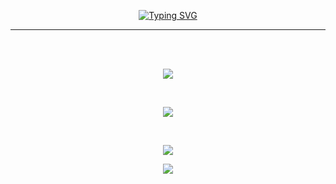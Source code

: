 <p align="center">
  <a href="https://git.io/typing-svg">
    <img src="https://readme-typing-svg.demolab.com?font=Roboto+Mono&weight=600&size=28&duration=6500&pause=1000&color=29F74D&center=true&vCenter=true&width=435&lines=Hello+Word!" alt="Typing SVG" />
  </a>
</p>

---

<br><br>

<p align="center">
  <img src="https://github-readme-stats.vercel.app/api/top-langs/?username=wooo73&layout=donut&exclude_repo=rlasuddn.github.io&theme=gotham" />
</p>

<br> 

<p align="center">
  <a href="https://skillicons.dev">
    <img src="https://skillicons.dev/icons?i=js,ts,express,nestjs,mysql,redis,mongo,prisma,jest,aws,docker,grafana&perline=6" />
  </a>
</p>

<br>

<p align="center">
  <a href="https://hits.seeyoufarm.com">
    <img src="https://hits.seeyoufarm.com/api/count/incr/badge.svg?url=https%3A%2F%2Fgithub.com%2Fwooo73&count_bg=%44bef7&title_bg=%23555555&icon=github.svg&icon_color=%23E7E7E7&title=hits&edge_flat=false"/>
  </a>
<p>

<p align="center">
  <a href="mailto:ywaves073@gmail.com">
    <img src="https://img.shields.io/badge/Gmail-d14836?style=flat-square&logo=Gmail&logoColor=white&link=mailto:ywaves073@gmail.com"/>
  </a>
<p>

<!--
참고 자료
[typing](https://readme-typing-svg.demolab.com/demo/?lines=Hello+Word!)
[status](https://github.com/anuraghazra/github-readme-stats)
[skillIcon](https://github.com/tandpfun/skill-icons)
-->
